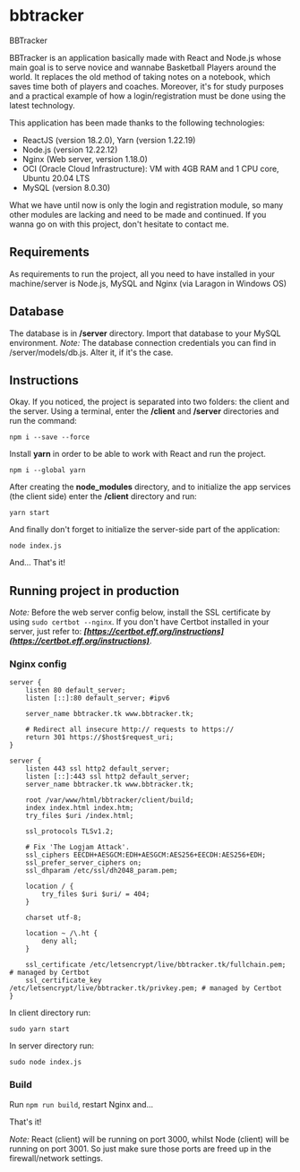 # bbtracker
BBTracker

BBTracker is an application basically made with React and Node.js whose main goal is to serve novice and wannabe Basketball Players around the world. It replaces the old method of taking notes on a notebook, which saves time both of players and coaches. Moreover, it's for study purposes and a practical example of how a login/registration must be done using the latest technology.

This application has been made thanks to the following technologies:
* ReactJS (version 18.2.0), Yarn (version 1.22.19)
* Node.js (version 12.22.12)
* Nginx (Web server, version 1.18.0)
* OCI (Oracle Cloud Infrastructure): VM with 4GB RAM and 1 CPU core, Ubuntu 20.04 LTS
* MySQL (version 8.0.30)

What we have until now is only the login and registration module, so many other modules are lacking and need to be made and continued. If you wanna go on with this project, don't hesitate to contact me.

## 

## Requirements

As requirements to run the project, all you need to have installed in your machine/server is Node.js, MySQL and Nginx (via Laragon in Windows OS)

## Database

The database is in **/server** directory. Import that database to your MySQL environment.
*Note:* The database connection credentials you can find in /server/models/db.js. Alter it, if it's the case.

## Instructions

Okay. If you noticed, the project is separated into two folders: the client and the server. Using a terminal, enter the **/client** and **/server** directories and run the command:

```
npm i --save --force
```

Install **yarn** in order to be able to work with React and run the project.

```
npm i --global yarn
```

After creating the **node_modules** directory, and to initialize the app services (the client side) enter the **/client** directory and run:

```
yarn start
```

And finally don't forget to initialize the server-side part of the application:

```
node index.js
```

And... That's it!

## Running project in production

*Note:* Before the web server config below, install the SSL certificate by using ```sudo certbot --nginx```. If you don't have Certbot installed in your server, just refer to: ***[https://certbot.eff.org/instructions](https://certbot.eff.org/instructions)***.

### Nginx config
```
server {
    listen 80 default_server;
    listen [::]:80 default_server; #ipv6

    server_name bbtracker.tk www.bbtracker.tk;

    # Redirect all insecure http:// requests to https://
    return 301 https://$host$request_uri;
}

server {
    listen 443 ssl http2 default_server;
    listen [::]:443 ssl http2 default_server;
    server_name bbtracker.tk www.bbtracker.tk;

    root /var/www/html/bbtracker/client/build;
    index index.html index.htm;
    try_files $uri /index.html;

    ssl_protocols TLSv1.2;

    # Fix 'The Logjam Attack'.
    ssl_ciphers EECDH+AESGCM:EDH+AESGCM:AES256+EECDH:AES256+EDH;
    ssl_prefer_server_ciphers on;
    ssl_dhparam /etc/ssl/dh2048_param.pem;

    location / {
        try_files $uri $uri/ = 404;
    }

    charset utf-8;

    location ~ /\.ht {
        deny all;
    }

    ssl_certificate /etc/letsencrypt/live/bbtracker.tk/fullchain.pem; # managed by Certbot
    ssl_certificate_key /etc/letsencrypt/live/bbtracker.tk/privkey.pem; # managed by Certbot
}
```

In client directory run:
```
sudo yarn start
```

In server directory run:
```
sudo node index.js
```

### Build
Run ```npm run build```, restart Nginx and...

That's it!

*Note:* React (client) will be running on port 3000, whilst Node (client) will be running on port 3001. So just make sure those ports are freed up in the firewall/network settings.